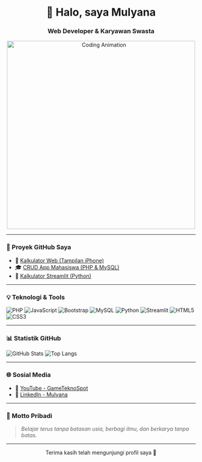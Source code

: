 <h1 align="center">👋 Halo, saya Mulyana</h1>
<h3 align="center">Web Developer & Karyawan Swasta</h3>

<p align="center">
  <img src="https://media.giphy.com/media/qgQUggAC3Pfv687qPC/giphy.gif" width="500" alt="Coding Animation">
</p>

---

### 🚀 Proyek GitHub Saya

- 🔢 [Kalkulator Web (Tampilan iPhone)](https://github.com/Mulyana96/Kalkulator_Web)
- 🎓 [CRUD App Mahasiswa (PHP & MySQL)](https://github.com/Mulyana96/CRUD_App_Mahasiswa)
- 🧮 [Kalkulator Streamlit (Python)](https://github.com/Mulyana96/Kalkulator_Streamlit)

---

### 💡 Teknologi & Tools
![PHP](https://img.shields.io/badge/-PHP-777BB4?style=flat-square&logo=php&logoColor=white)
![JavaScript](https://img.shields.io/badge/-JavaScript-F7DF1E?style=flat-square&logo=javascript&logoColor=black)
![Bootstrap](https://img.shields.io/badge/-Bootstrap-563D7C?style=flat-square&logo=bootstrap&logoColor=white)
![MySQL](https://img.shields.io/badge/-MySQL-4479A1?style=flat-square&logo=mysql&logoColor=white)
![Python](https://img.shields.io/badge/-Python-3776AB?style=flat-square&logo=python&logoColor=white)
![Streamlit](https://img.shields.io/badge/-Streamlit-FF4B4B?style=flat-square&logo=streamlit&logoColor=white)
![HTML5](https://img.shields.io/badge/-HTML5-E34F26?style=flat-square&logo=html5&logoColor=white)
![CSS3](https://img.shields.io/badge/-CSS3-1572B6?style=flat-square&logo=css3)

---

### 📊 Statistik GitHub

![GitHub Stats](https://github-readme-stats.vercel.app/api?username=Mulyana96&show_icons=true&theme=gruvbox)
![Top Langs](https://github-readme-stats.vercel.app/api/top-langs/?username=Mulyana96&layout=compact&theme=gruvbox)

---

### 🌐 Sosial Media

- 🔗 [YouTube - GameTeknoSpot](https://www.youtube.com/@gameteknospot)
- 💼 [LinkedIn - Mulyana](https://www.linkedin.com/in/mul-yana-597767251/)

---

### 🧠 Motto Pribadi
> _Belajar terus tanpa batasan usia, berbagi ilmu, dan berkarya tanpa batas._

---

<p align="center">Terima kasih telah mengunjungi profil saya 🙏</p>



